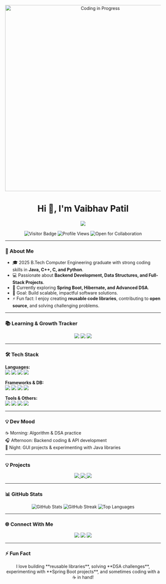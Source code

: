 <!-- GIF Banner -->
<p align="center">
  <img src="https://c.tenor.com/L5Y7ed7bZrIAAAAC/coding.gif" alt="Coding in Progress" width="600"/>
</p>

<h1 align="center">Hi 👋, I'm Vaibhav Patil</h1>

<h3 align="center">
  <img src="https://readme-typing-svg.herokuapp.com?font=Fira+Code&size=25&duration=4000&pause=500&color=00FFDD&center=true&vCenter=true&width=900&lines=B.Tech+Computer+Engineer+%7C+Full-Stack+%26+Backend+Developer;Java+%7C+C%2B%2B+%7C+Python+%7C+Problem+Solver;Open+Source+Contributor+%26+Tech+Enthusiast;Building+Scalable+%26+Impactful+Software" />
</h3>

<p align="center">
  <img src="https://visitor-badge.laobi.icu/badge?page_id=vaibhavpatilX" alt="Visitor Badge"/>
  <img src="https://komarev.com/ghpvc/?username=vaibhavpatilX&color=blue" alt="Profile Views"/>
  <img src="https://img.shields.io/badge/Open%20for-Collaboration-brightgreen" alt="Open for Collaboration"/>
</p>

---

### 🚀 About Me
- 🎓 2025 B.Tech Computer Engineering graduate with strong coding skills in **Java, C++, C, and Python**.
- 💻 Passionate about **Backend Development, Data Structures, and Full-Stack Projects**.
- 🌱 Currently exploring **Spring Boot, Hibernate, and Advanced DSA**.
- 🎯 Goal: Build scalable, impactful software solutions.
- ⚡ Fun fact: I enjoy creating **reusable code libraries**, contributing to **open source**, and solving challenging problems.

---

### 📚 Learning & Growth Tracker
<p align="center">
  <img src="https://img.shields.io/badge/Currently%20Learning-Spring%20Boot%20Advanced-blueviolet" />
  <img src="https://img.shields.io/badge/Currently%20Learning-Advanced%20DSA-green" />
  <img src="https://img.shields.io/badge/Currently%20Learning-Hibernate-orange" />
</p>

---

### 🛠 Tech Stack

**Languages:**  
<img src="https://img.shields.io/badge/Java-ED8B00?style=flat&logo=java&logoColor=white" />
<img src="https://img.shields.io/badge/C++-00599C?style=flat&logo=c%2B%2B&logoColor=white" />
<img src="https://img.shields.io/badge/Python-3776AB?style=flat&logo=python&logoColor=white" />
<img src="https://img.shields.io/badge/JavaScript-F7DF1E?style=flat&logo=javascript&logoColor=black" />

**Frameworks & DB:**  
<img src="https://img.shields.io/badge/Spring%20Boot-6DB33F?style=flat&logo=spring&logoColor=white" />
<img src="https://img.shields.io/badge/Hibernate-orange?style=flat&logo=hibernate&logoColor=white" />
<img src="https://img.shields.io/badge/MySQL-4479A1?style=flat&logo=mysql&logoColor=white" />
<img src="https://img.shields.io/badge/MongoDB-47A248?style=flat&logo=mongodb&logoColor=white" />

**Tools & Others:**  
<img src="https://img.shields.io/badge/AWS-232F3E?style=flat&logo=amazonaws&logoColor=white" />
<img src="https://img.shields.io/badge/.NET-512BD4?style=flat&logo=dotnet&logoColor=white" />
<img src="https://img.shields.io/badge/HTML-E34F26?style=flat&logo=html5&logoColor=white" />
<img src="https://img.shields.io/badge/CSS-1572B6?style=flat&logo=css3&logoColor=white" />

---

### 💡 Dev Mood
☕ Morning: Algorithm & DSA practice  
🎧 Afternoon: Backend coding & API development  
🌙 Night: GUI projects & experimenting with Java libraries  

---

### 💡 Projects
<p align="center">
  <a href="https://github.com/vaibhavpatilX/Generalized-DSA-Library">
    <img src="https://github-readme-stats.vercel.app/api/pin/?username=vaibhavpatilX&repo=Generalized-DSA-Library&theme=radical" />
  </a>
  <a href="https://github.com/vaibhavpatilX/GUI-File-Packer-Unpacker">
    <img src="https://github-readme-stats.vercel.app/api/pin/?username=vaibhavpatilX&repo=GUI-File-Packer-Unpacker&theme=radical" />
  </a>
  <a href="https://github.com/vaibhavpatilX/StudyTracker">
    <img src="https://github-readme-stats.vercel.app/api/pin/?username=vaibhavpatilX&repo=StudyTracker&theme=radical" />
  </a>
</p>

---

### 📊 GitHub Stats
<p align="center">
  <img src="https://github-readme-stats.vercel.app/api?username=vaibhavpatilX&show_icons=true&theme=radical" alt="GitHub Stats"/>
  <img src="https://github-readme-streak-stats.herokuapp.com/?user=vaibhavpatilX&theme=radical" alt="GitHub Streak"/>
  <img src="https://github-readme-stats.vercel.app/api/top-langs/?username=vaibhavpatilX&layout=compact&theme=radical" alt="Top Languages"/>
</p>

---

### 🌐 Connect With Me
<p align="center">
  <a href="https://www.linkedin.com/in/cs-er-vaibhav/"><img src="https://img.shields.io/badge/-LinkedIn-blue?style=flat&logo=linkedin"/></a>
  <a href="https://github.com/vaibhavpatilX"><img src="https://img.shields.io/badge/-GitHub-black?style=flat&logo=github"/></a>
  <a href="mailto:patil.vaibhvax@gmail.com"><img src="https://img.shields.io/badge/-Email-red?style=flat&logo=gmail&logoColor=white"/></a>
</p>

---

### ⚡ Fun Fact
<p align="center">
  I love building **reusable libraries**, solving **DSA challenges**, experimenting with **Spring Boot projects**, and sometimes coding with a ☕ in hand!
</p>
